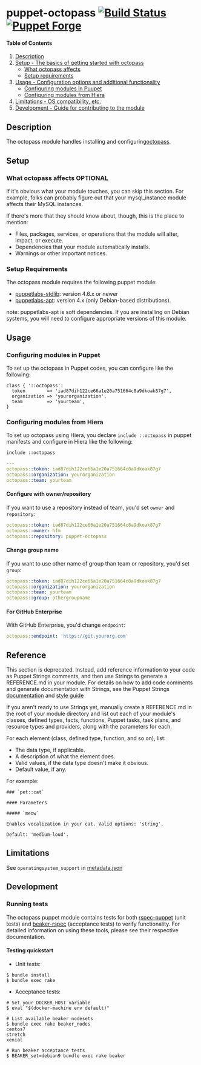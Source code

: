 # puppet-octopass [![Build Status](https://travis-ci.org/hfm/puppet-octopass.svg?branch=master)](https://travis-ci.org/hfm/puppet-octopass) [![Puppet Forge](https://img.shields.io/puppetforge/v/hfm/octopass.svg?style=flat-square)](https://forge.puppetlabs.com/hfm/octopass)

#### Table of Contents

1. [Description](#description)
2. [Setup - The basics of getting started with octopass](#setup)
    * [What octopass affects](#what-octopass-affects)
    * [Setup requirements](#setup-requirements)
3. [Usage - Configuration options and additional functionality](#usage)
    * [Configuring modules in Puupet](#configuring-modules-in-puppet)
    * [Configuring modules from Hiera](#configuring-modules-flom-hiera)
4. [Limitations - OS compatibility, etc.](#limitations)
5. [Development - Guide for contributing to the module](#development)

## Description

The octopass module handles installing and configuring[octopass](https://github.com/linyows/octopass).

## Setup

### What octopass affects **OPTIONAL**

If it's obvious what your module touches, you can skip this section. For example, folks can probably figure out that your mysql_instance module affects their MySQL instances.

If there's more that they should know about, though, this is the place to mention:

* Files, packages, services, or operations that the module will alter, impact, or execute.
* Dependencies that your module automatically installs.
* Warnings or other important notices.

### Setup Requirements

The octopass module requires the following puppet module:

- [puppetlabs-stdlib](https://forge.puppet.com/puppetlabs/stdlib): version 4.6.x or newer
- [puppetlabs-apt](https://forge.puppet.com/puppetlabs/apt): version 4.x (only Debian-based distributions).

note: puppetlabs-apt is soft dependencies. If you are installing on Debian systems, you will need to configure appropriate versions of this module.

## Usage

### Configuring modules in Puppet

To set up the octopass in Puppet codes, you can configure like the following:

```puppet
class { '::octopass':
  token        => 'iad87dih122ce66a1e20a751664c8a9dkoak87g7',
  organization => 'yourorganization',
  team         => 'yourteam',
}
```

### Configuring modules from Hiera

To set up octopass using Hiera, you declare `include ::octopass` in puppet manifests and configure in Hiera like the following:

```puppet
include ::octopass
```

```yaml
---
octopass::token: iad87dih122ce66a1e20a751664c8a9dkoak87g7
octopass::organization: yourorganization
octopass::team: yourteam
```

#### Configure with owner/repository

If you want to use a repository instead of team, you'd set `owner` and `repository`:

```yaml
octopass::token: iad87dih122ce66a1e20a751664c8a9dkoak87g7
octopass::owner: hfm
octopass::repository: puppet-octopass
```

#### Change group name

If you want to use other name of group than team or repository, you'd set `group`:

```yaml
octopass::token: iad87dih122ce66a1e20a751664c8a9dkoak87g7
octopass::organization: yourorganization
octopass::team: yourteam
octopass::group: othergroupname
```

#### For GitHub Enterprise

With GitHub Enterprise, you'd change `endpoint`:

```yaml
octopass::endpoint: 'https://git.yourorg.com'
```

## Reference

This section is deprecated. Instead, add reference information to your code as Puppet Strings comments, and then use Strings to generate a REFERENCE.md in your module. For details on how to add code comments and generate documentation with Strings, see the Puppet Strings [documentation](https://puppet.com/docs/puppet/latest/puppet_strings.html) and [style guide](https://puppet.com/docs/puppet/latest/puppet_strings_style.html)

If you aren't ready to use Strings yet, manually create a REFERENCE.md in the root of your module directory and list out each of your module's classes, defined types, facts, functions, Puppet tasks, task plans, and resource types and providers, along with the parameters for each.

For each element (class, defined type, function, and so on), list:

  * The data type, if applicable.
  * A description of what the element does.
  * Valid values, if the data type doesn't make it obvious.
  * Default value, if any.

For example:

```
### `pet::cat`

#### Parameters

##### `meow`

Enables vocalization in your cat. Valid options: 'string'.

Default: 'medium-loud'.
```

## Limitations

See `operatingsystem_support` in [metadata.json](./metadata.json)

## Development

### Running tests

The octopass puppet module contains tests for both [rspec-puppet](http://rspec-puppet.com) (unit tests) and [beaker-rspec](https://github.com/puppetlabs/beaker-rspec) (acceptance tests) to verify functionality. For detailed information on using these tools, please see their respective documentation.

#### Testing quickstart

- Unit tests:

```console
$ bundle install
$ bundle exec rake
```

- Acceptance tests:

```console
# Set your DOCKER_HOST variable
$ eval "$(docker-machine env default)"

# List available beaker nodesets
$ bundle exec rake beaker_nodes
centos7
stretch
xenial

# Run beaker acceptance tests
$ BEAKER_set=debian9 bundle exec rake beaker
```
